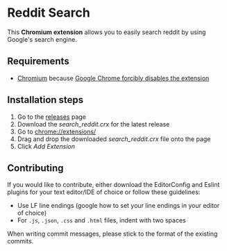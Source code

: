 # Reddit Search
This **Chromium extension** allows you to easily search reddit by using
Google's search engine.

## Requirements
* [Chromium](https://chromium.woolyss.com/) because [Google Chrome forcibly disables
the extension](https://blog.chromium.org/2015/05/continuing-to-protect-chrome-users-from.html)

## Installation steps
1. Go to the [releases](https://github.com/tamj0rd2/reddit_search/releases) page
2. Download the *search_reddit.crx* for the latest release
3. Go to [chrome://extensions/](chrome://extensions/)
4. Drag and drop the downloaded *search_reddit.crx* file onto the page
5. Click *Add Extension*

## Contributing
If you would like to contribute, either download the EditorConfig and Eslint
plugins for your text editor/IDE of choice or follow these guidelines:

- Use LF line endings (google how to set your line endings in your editor of
  choice)
- For `.js`, `.json`, `.css` and `.html` files, indent with two spaces

When writing commit messages, please stick to the format of the existing commits.

